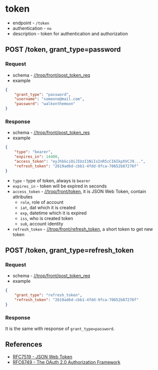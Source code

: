 # token

* endpoint - `/token`
* authentication - `no`
* description - token for authentication and authorization

## POST /token, grant_type=password

### Request

* schema - [//trop/front/post_token_req](../schema/front/post_token_req.json)
* example

```json
{
    "grant_type": "password",
    "username": "someone@mail.com",
    "password": "walkonthemoon"
}
```

### Response

* schema - [//trop/front/post_token_res](../schema/front/post_token_res.json)
* example

```json
{
    "type": "bearer",
    "expires_in": 14400,
    "access_token": "eyJhbGciOiJIUzI1NiIsInR5cCI6IkpXVCJ9...",
    "refresh_token": "2619ad6d-cbb1-4fdd-9fca-70652b87276f"
}
```
* `type` - type of token, always is `bearer`
* `expires_in` - token will be expired in seconds
* `access_token` - [//trop/front/token](../schema/front/token.json),
  it is JSON Web Token, contain attributes
    * `role`, role of account
    * `iat`, dat which it is created
    * `exp`, datetime which it is expired
    * `iss`, who is created token
    * `sub`, account identity
* `refresh_token` - [//trop/front/refresh_token](../schema/front/refresh_token.json), a short token to get new token

## POST /token, grant_type=refresh_token

### Request

* schema - [//trop/front/post_token_req](../schema/front/post_token_req.json)
* example

```json
{
    "grant_type": "refresh_token",
    "refresh_token": "2619ad6d-cbb1-4fdd-9fca-70652b87276f"
}
```
### Response

It is the same with response of `grant_type=password`.

## References

* [RFC7519 - JSON Web Token](https://tools.ietf.org/html/rfc7519)
* [RFC6749 - The OAuth 2.0 Authorization Framework](https://tools.ietf.org/html/rfc6749)
